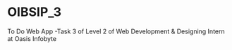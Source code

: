 # OIBSIP_3
To Do Web App -Task 3 of Level 2 of Web Development & Designing Intern at Oasis Infobyte
